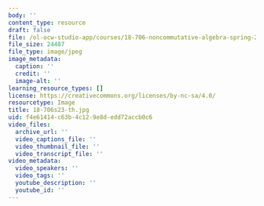 ```yaml
---
body: ''
content_type: resource
draft: false
file: /ol-ocw-studio-app/courses/18-706-noncommutative-algebra-spring-2023/18-706s23-th.jpg
file_size: 24487
file_type: image/jpeg
image_metadata:
  caption: ''
  credit: ''
  image-alt: ''
learning_resource_types: []
license: https://creativecommons.org/licenses/by-nc-sa/4.0/
resourcetype: Image
title: 18-706s23-th.jpg
uid: f4e61414-c63b-4c12-9e8d-edd72accb0c6
video_files:
  archive_url: ''
  video_captions_file: ''
  video_thumbnail_file: ''
  video_transcript_file: ''
video_metadata:
  video_speakers: ''
  video_tags: ''
  youtube_description: ''
  youtube_id: ''
---
```

